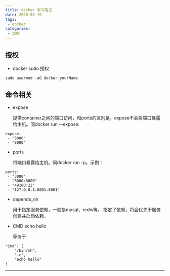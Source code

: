 ```yaml
---
title: docker 学习笔记
date: 2020-03-19
tags:
 - docker
categories:
 - 运维
---
```


## 授权

* docker sudo 授权

 `sudo usermod -aG docker yourName`

## 命令相关

* expose

  提供container之间的端口访问，和ports的区别是，expose不会将端口暴露给主机。同docker run --expose:

```
expose:
 - "3000"
 - "8000"
```

* ports

  将端口暴露给主机。同docker run -p。示例：

``` 
ports:
 - "3000"
 - "8000:8000"
 - "49100:22"
 - "127.0.0.1:8001:8001"
```

* depends_on

  用于指定服务依赖，一般是mysql、redis等。
  指定了依赖，将会优先于服务创建并启动依赖。

* CMD echo hello

  等价于

``` 
"Cmd": [
    "/bin/sh",
    "-c",
    "echo hello"
]
```

-----------
